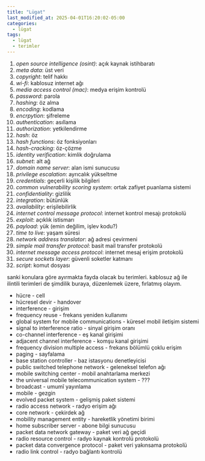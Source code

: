 ```yaml
---
title: "Lügat"
last_modified_at: 2025-04-01T16:20:02-05:00
categories:
  - lügat
tags:
  - lügat
  - terimler
---
```



1. *open source intelligence (osint)*: açık kaynak istihbaratı
2. *meta data*: üst veri
3. *copyright*: telif hakkı
4. *wi-fi*: kablosuz internet ağı
5. *media access control (mac)*:  medya erişim kontrolü
6. *password*: parola
7. *hashing*: öz alma
8. *encoding*: kodlama
9. *encrpytion*: şifreleme
10. *authentication*: asıllama
11. *authorization*: yetkilendirme
12. *hash*: öz
13. *hash functions*: öz fonksiyonları
14. *hash-cracking*: öz-çözme
15. *identity verification*: kimlik doğrulama
16. *subnet*: alt ağ
17. *domain name server*: alan ismi sunucusu
18. *privilege escalation*: ayrıcalık yükseltme
19. *credentials*: geçerli kişilik bilgileri
20. *common vulnerability scoring system*: ortak zafiyet puanlama sistemi
21. *confidentiality*: gizlilik
22. *integration*: bütünlük
23. *availability*: erişilebilirlik
24. *internet control message protocol*: internet kontrol mesajı protokolü  
25. *exploit*: açıklık istismarı
26. *payload*: yük (emin değilim, işlev kodu?)
27. *time to live*: yaşam süresi
28. *network address translator*: ağ adresi çevirmeni
29. *simple mail transfer protocol*: basit mail transfer protokolü 
30. *internet message access protocol*: internet mesaj erişim protokolü
31. *secure sockets layer*: güvenli soketler katmanı
32. *script*: komut dosyası

sanki konulara göre ayırmakta fayda olacak bu terimleri. kablosuz ağ ile ilintili terimleri de şimdilik buraya, düzenlemek üzere, fırlatmış olayım.

- hücre - cell 
- hücresel devir - handover
- interference - girişim
- frequency reuse - frekans yeniden kullanımı
- global system for mobile communications - küresel mobil iletişim sistemi
- signal to interference ratio - sinyal girişim oranı 
- co-channel interference - eş kanal girişimi
- adjacent channel interference - komşu kanal girişimi
- frequency division multiple access - frekans bölümlü çoklu erişim
- paging - sayfalama
- base station controller - baz istasyonu denetleyicisi
- public switched telephone network - geleneksel telefon ağı
- mobile switching center - mobil anahtarlama merkezi
- the universal mobile telecommunication system - ??? 
- broadcast - umumî yayınlama
- mobile - gezgin
- evolved packet system - gelişmiş paket sistemi
- radio access network - radyo erişim ağı
- core network - çekirdek ağ
- mobility management entity - hareketlik yönetimi birimi
- home subscriber server - abone bilgi sunucusu
- packet data network gateway - paket veri ağ geçidi
- radio resource control - radyo kaynak kontrolü protokolü
- packet data convergence protocol - paket veri yakınsama protokolü
- radio link control - radyo bağlantı kontrolü
